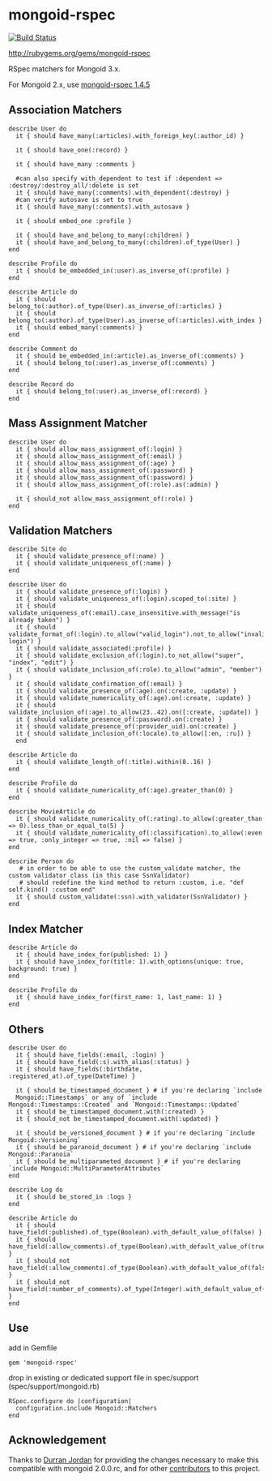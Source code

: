 mongoid-rspec
=

[![Build Status](https://secure.travis-ci.org/evansagge/mongoid-rspec.png?branch=master)](https://travis-ci.org/evansagge/mongoid-rspec)

http://rubygems.org/gems/mongoid-rspec

RSpec matchers for Mongoid 3.x.

For Mongoid 2.x, use [mongoid-rspec 1.4.5](http://rubygems.org/gems/mongoid-rspec/versions/1.4.5)

Association Matchers
-
    describe User do
      it { should have_many(:articles).with_foreign_key(:author_id) }

      it { should have_one(:record) }

      it { should have_many :comments }

      #can also specify with_dependent to test if :dependent => :destroy/:destroy_all/:delete is set
      it { should have_many(:comments).with_dependent(:destroy) }
      #can verify autosave is set to true
      it { should have_many(:comments).with_autosave }

      it { should embed_one :profile }

      it { should have_and_belong_to_many(:children) }
      it { should have_and_belong_to_many(:children).of_type(User) }
    end

    describe Profile do
      it { should be_embedded_in(:user).as_inverse_of(:profile) }
    end

    describe Article do
      it { should belong_to(:author).of_type(User).as_inverse_of(:articles) }
      it { should belong_to(:author).of_type(User).as_inverse_of(:articles).with_index }
      it { should embed_many(:comments) }
    end

    describe Comment do
      it { should be_embedded_in(:article).as_inverse_of(:comments) }
      it { should belong_to(:user).as_inverse_of(:comments) }
    end

    describe Record do
      it { should belong_to(:user).as_inverse_of(:record) }
    end

Mass Assignment Matcher
-
    describe User do
      it { should allow_mass_assignment_of(:login) }
      it { should allow_mass_assignment_of(:email) }
      it { should allow_mass_assignment_of(:age) }
      it { should allow_mass_assignment_of(:password) }
      it { should allow_mass_assignment_of(:password) }
      it { should allow_mass_assignment_of(:role).as(:admin) }

      it { should_not allow_mass_assignment_of(:role) }
    end

Validation Matchers
-
    describe Site do
      it { should validate_presence_of(:name) }
      it { should validate_uniqueness_of(:name) }
    end

    describe User do
      it { should validate_presence_of(:login) }
      it { should validate_uniqueness_of(:login).scoped_to(:site) }
      it { should validate_uniqueness_of(:email).case_insensitive.with_message("is already taken") }
      it { should validate_format_of(:login).to_allow("valid_login").not_to_allow("invalid login") }
      it { should validate_associated(:profile) }
      it { should validate_exclusion_of(:login).to_not_allow("super", "index", "edit") }
      it { should validate_inclusion_of(:role).to_allow("admin", "member") }
      it { should validate_confirmation_of(:email) }
      it { should validate_presence_of(:age).on(:create, :update) }
      it { should validate_numericality_of(:age).on(:create, :update) }
      it { should validate_inclusion_of(:age).to_allow(23..42).on([:create, :update]) }
      it { should validate_presence_of(:password).on(:create) }
      it { should validate_presence_of(:provider_uid).on(:create) }
      it { should validate_inclusion_of(:locale).to_allow([:en, :ru]) }
	  end

    describe Article do
      it { should validate_length_of(:title).within(8..16) }
    end

    describe Profile do
      it { should validate_numericality_of(:age).greater_than(0) }
    end

    describe MovieArticle do
      it { should validate_numericality_of(:rating).to_allow(:greater_than => 0).less_than_or_equal_to(5) }
      it { should validate_numericality_of(:classification).to_allow(:even => true, :only_integer => true, :nil => false) }
    end

    describe Person do
       # in order to be able to use the custom_validate matcher, the custom validator class (in this case SsnValidator)
       # should redefine the kind method to return :custom, i.e. "def self.kind() :custom end"
      it { should custom_validate(:ssn).with_validator(SsnValidator) }
    end

Index Matcher
-
    describe Article do
      it { should have_index_for(published: 1) }
      it { should have_index_for(title: 1).with_options(unique: true, background: true) }
    end

    describe Profile do
      it { should have_index_for(first_name: 1, last_name: 1) }
    end

Others
-
    describe User do
      it { should have_fields(:email, :login) }
      it { should have_field(:s).with_alias(:status) }
      it { should have_fields(:birthdate, :registered_at).of_type(DateTime) }

      it { should be_timestamped_document } # if you're declaring `include
      Mongoid::Timestamps` or any of `include Mongoid::Timestamps::Created` and `Mongoid::Timestamps::Updated`
      it { should be_timestamped_document.with(:created) }
      it { should_not be_timestamped_document.with(:updated) }

      it { should be_versioned_document } # if you're declaring `include Mongoid::Versioning`
      it { should be_paranoid_document } # if you're declaring `include Mongoid::Paranoia`
      it { should be_multiparameted_document } # if you're declaring `include Mongoid::MultiParameterAttributes`
    end

    describe Log do
      it { should be_stored_in :logs }
    end

    describe Article do
      it { should have_field(:published).of_type(Boolean).with_default_value_of(false) }
      it { should have_field(:allow_comments).of_type(Boolean).with_default_value_of(true) }
      it { should_not have_field(:allow_comments).of_type(Boolean).with_default_value_of(false) }
      it { should_not have_field(:number_of_comments).of_type(Integer).with_default_value_of(1) }
    end

Use
-
add in Gemfile

    gem 'mongoid-rspec'

drop in existing or dedicated support file in spec/support (spec/support/mongoid.rb)

    RSpec.configure do |configuration|
      configuration.include Mongoid::Matchers
    end

Acknowledgement
-
Thanks to [Durran Jordan](https://github.com/durran) for providing the changes necessary to make
this compatible with mongoid 2.0.0.rc, and for other [contributors](https://github.com/evansagge/mongoid-rspec/contributors)
to this project.
